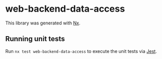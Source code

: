 # web-backend-data-access

This library was generated with [Nx](https://nx.dev).

## Running unit tests

Run `nx test web-backend-data-access` to execute the unit tests via [Jest](https://jestjs.io).
